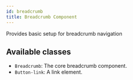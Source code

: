 ```yaml
---
id: breadcrumb
title: Breadcrumb Component
---
```


Provides basic setup for breadcrumb navigation

## Available classes

* `Breadcrumb`: The core breadcrumb component.
* `Button-link`: A link element.


 